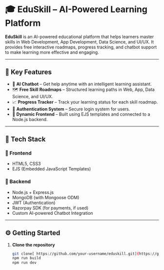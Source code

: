 # 🎓 EduSkill – AI-Powered Learning Platform

**EduSkill** is an AI-powered educational platform that helps learners master skills in Web Development, App Development, Data Science, and UI/UX. It provides free interactive roadmaps, progress tracking, and chatbot support to make learning more effective and engaging.

---

## 🚀 Key Features

- 🤖 **AI Chatbot** – Get help anytime with an intelligent learning assistant.
- 🗺️ **Free Skill Roadmaps** – Structured learning paths in Web, App, Data Science, and UI/UX.
- 📈 **Progress Tracker** – Track your learning status for each skill roadmap.
- 🔐 **Authentication System** – Secure login system for users.
- 💬 **Dynamic Frontend** – Built using EJS templates and connected to a Node.js backend.

---

## 🧰 Tech Stack

### 🔹 Frontend
- HTML5, CSS3
- EJS (Embedded JavaScript Templates)

### 🔹 Backend
- Node.js + Express.js
- MongoDB (with Mongoose ODM)
- JWT (Authentication)
- Razorpay SDK (for payments, if used)
- Custom AI-powered Chatbot Integration

---

## ⚙️ Getting Started

1. **Clone the repository**
   ```bash
   git clone[ https://github.com/your-username/eduskill.git](https://github.com/yashdarekar17/Eduskill.git)
   npm run build
   npm run dev

